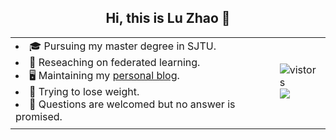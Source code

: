 <h2 align="center"> Hi, this is Lu Zhao 👋</h2>
<!-- <img src="https://img.shields.io/github/stars/ifarewell?style=social" alt="Github stars" />
<img src="https://img.shields.io/github/followers/ifarewell?style=social" alt="Github followers" /> -->



<table>
    <tr> 
        <td>
            <li>🎓 Pursuing my master degree in SJTU.</li>
            <li>🌱 Reseaching on federated learning.</li>
            <li>🖥️ Maintaining my <a href="https://ifarewell.xyz">personal blog</a>.</li>
            <li>💪 Trying to lose weight.</li>
            <li>💬 Questions are welcomed but no answer is promised.</li> 
        </td>
        <td>
            <img src="https://visitor-badge.glitch.me/badge?page_id=ifarewell" alt="vistors" />
        <br>
          <img src="https://github-readme-stats.vercel.app/api?username=ifarewell&theme=graywhite&hide=prs,contribs&show_icons=true&hide_border=true&icon_color=CE1D2D&text_color=718096&bg_color=ffffff&hide_title=true" />
        </td>
    </tr>
    <tr>
        <td colspan="2">

<!--START_SECTION:waka-->
<!--END_SECTION:waka-->
</td><tr>
</table>

